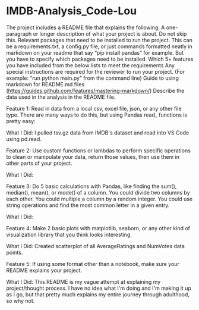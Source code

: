 # IMDB-Analysis_Code-Lou

The project includes a README file that explains the following:
A one-paragraph or longer description of what your project is about. Do not skip this.
Relevant packages that need to be installed to run the project. This can be a requirements.txt, a config.py file, or just commands formatted neatly in markdown on your readme that say “pip install pandas” for example. But you have to specify which packages need to be installed. 
Which 5+ features you have included from the below lists to meet the requirements
Any special instructions are required for the reviewer to run your project. (For example: “run python main.py” from the command line)
Guide to using markdown for README.md files (https://guides.github.com/features/mastering-markdown/)
Describe the data used in the analysis in the README file.


Feature 1: Read in data from a local csv, excel file, json, or any other file type. There are many ways to do this, but using Pandas read_ functions is pretty easy:

What I Did: I pulled tsv.gz data from IMDB's dataset and read into VS Code using pd.read. 

Feature 2: Use custom functions or lambdas to perform specific operations to clean or manipulate your data, return those values, then use them in other parts of your project.

What I Did: 

Feature 3: Do 5 basic calculations with Pandas, like finding the sum(), median(), mean(), or mode() of a column. You could divide two columns by each other. You could multiple a column by a random integer. You could use string operations and find the most common letter in a given entry. 

What I Did: 

Feature 4: Make 2 basic plots with matplotlib, seaborn, or any other kind of visualization library that you think looks interesting.

What I Did: Created scatterplot of all AverageRatings and NumVotes data points. 

Feature 5: If using some format other than a notebook, make sure your README explains your project. 

What I Did: This README is my vague attempt at explaining my project/thought process. I have no idea what I'm doing and I'm making it up as I go, but that pretty much explains my entire journey through adulthood, so why not. 

